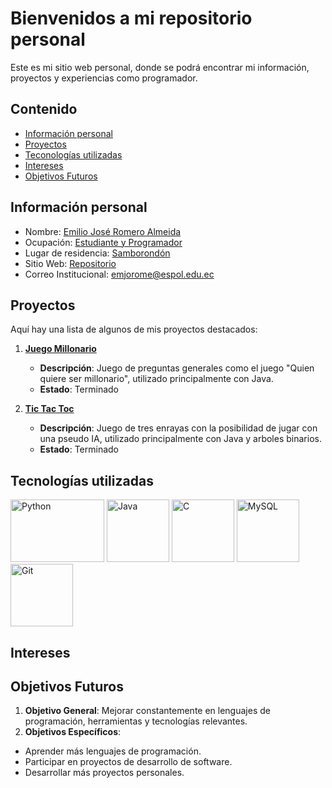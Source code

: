# Bienvenidos a mi repositorio personal

Este es mi sitio web personal, donde se podrá encontrar mi información, proyectos y experiencias
como programador.

## Contenido
* [Información personal](#información-personal)
* [Proyectos](#proyectos)
* [Teconologías utilizadas](#tecnologías-utilizadas)
* [Intereses](#intereses)
* [Objetivos Futuros](#objetivos-futuros)

## Información personal
* Nombre: [Emilio José Romero Almeida]()
* Ocupación: [Estudiante y Programador]()
* Lugar de residencia: [Samborondón]()
* Sitio Web: [Repositorio](https://github.com/emjorome/emjorome.git)
* Correo Institucional: [emjorome@espol.edu.ec]()

## Proyectos

Aquí hay una lista de algunos de mis proyectos destacados:

1. **[Juego Millonario](https://github.com/Issac-Maza/POO-P3-G10-Parcial2.git)**
   - **Descripción**: Juego de preguntas generales como el juego "Quien quiere ser millonario", utilizado principalmente con Java.
   - **Estado**: Terminado

2. **[Tic Tac Toc](https://github.com/PieroPazmino/Grupo_11.git)**
   - **Descripción**: Juego de tres enrayas con la posibilidad de jugar con una pseudo IA, utilizado principalmente con Java y arboles binarios.
   - **Estado**: Terminado

## Tecnologías utilizadas
<img src="https://1000marcas.net/wp-content/uploads/2020/11/Python-logo.png" alt="Python" width="150" height="100">
<img src="https://1000marcas.net/wp-content/uploads/2020/11/Java-logo.png" alt="Java" width="100" height="100">
<img src="https://w7.pngwing.com/pngs/724/306/png-transparent-c-logo-c-programming-language-icon-letter-c-blue-logo-computer-program.png" alt="C" width="100" height="100">
<img src="https://1000marcas.net/wp-content/uploads/2020/11/MySQL-logo.png" alt="MySQL" width="100" height="100">
<img src="https://1000marcas.net/wp-content/uploads/2021/06/Git-Logo.png" alt="Git" width="100" height="100">

## Intereses

## Objetivos Futuros
1. **Objetivo General**: Mejorar constantemente en lenguajes de programación, herramientas y tecnologías relevantes.
2. **Objetivos Específicos**:
- Aprender más lenguajes de programación.
- Participar en proyectos de desarrollo de software.
- Desarrollar más proyectos personales.
